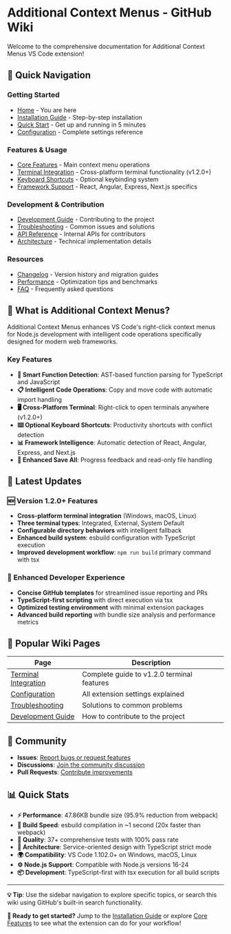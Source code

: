 # Additional Context Menus - GitHub Wiki

Welcome to the comprehensive documentation for Additional Context Menus VS Code extension!

## 🚀 Quick Navigation

### Getting Started
- [Home](Home) - You are here
- [Installation Guide](Installation-Guide) - Step-by-step installation
- [Quick Start](Quick-Start) - Get up and running in 5 minutes
- [Configuration](Configuration) - Complete settings reference

### Features & Usage
- [Core Features](Core-Features) - Main context menu operations
- [Terminal Integration](Terminal-Integration) - Cross-platform terminal functionality (v1.2.0+)
- [Keyboard Shortcuts](Keyboard-Shortcuts) - Optional keybinding system
- [Framework Support](Framework-Support) - React, Angular, Express, Next.js specifics

### Development & Contribution
- [Development Guide](Development-Guide) - Contributing to the project
- [Troubleshooting](Troubleshooting) - Common issues and solutions
- [API Reference](API-Reference) - Internal APIs for contributors
- [Architecture](Architecture) - Technical implementation details

### Resources
- [Changelog](Changelog) - Version history and migration guides
- [Performance](Performance) - Optimization tips and benchmarks
- [FAQ](FAQ) - Frequently asked questions

## 🎯 What is Additional Context Menus?

Additional Context Menus enhances VS Code's right-click context menus for Node.js development with intelligent code operations specifically designed for modern web frameworks.

### Key Features

- **🧠 Smart Function Detection**: AST-based function parsing for TypeScript and JavaScript
- **📋 Intelligent Code Operations**: Copy and move code with automatic import handling
- **🖥️ Cross-Platform Terminal**: Right-click to open terminals anywhere (v1.2.0+)
- **⌨️ Optional Keyboard Shortcuts**: Productivity shortcuts with conflict detection
- **📊 Framework Intelligence**: Automatic detection of React, Angular, Express, and Next.js
- **💾 Enhanced Save All**: Progress feedback and read-only file handling

## 🌟 Latest Updates

### 🆕 Version 1.2.0+ Features
- **Cross-platform terminal integration** (Windows, macOS, Linux)
- **Three terminal types**: Integrated, External, System Default
- **Configurable directory behaviors** with intelligent fallback
- **Enhanced build system**: esbuild configuration with TypeScript execution
- **Improved development workflow**: `npm run build` primary command with tsx

### 🔧 Enhanced Developer Experience
- **Concise GitHub templates** for streamlined issue reporting and PRs
- **TypeScript-first scripting** with direct execution via tsx
- **Optimized testing environment** with minimal extension packages
- **Advanced build reporting** with bundle size analysis and performance metrics

## 📖 Popular Wiki Pages

| Page | Description |
|------|-------------|
| [Terminal Integration](Terminal-Integration) | Complete guide to v1.2.0 terminal features |
| [Configuration](Configuration) | All extension settings explained |
| [Troubleshooting](Troubleshooting) | Solutions to common problems |
| [Development Guide](Development-Guide) | How to contribute to the project |

## 🤝 Community

- **Issues**: [Report bugs or request features](https://github.com/Vijay431/additional-contexts-menu/issues)
- **Discussions**: [Join the community discussion](https://github.com/Vijay431/additional-contexts-menu/discussions)
- **Pull Requests**: [Contribute improvements](https://github.com/Vijay431/additional-contexts-menu/pulls)

## 📊 Quick Stats

- **⚡ Performance**: 47.86KB bundle size (95.9% reduction from webpack)
- **🚀 Build Speed**: esbuild compilation in ~1 second (20x faster than webpack)
- **🧪 Quality**: 37+ comprehensive tests with 100% pass rate
- **🔧 Architecture**: Service-oriented design with TypeScript strict mode
- **🌍 Compatibility**: VS Code 1.102.0+ on Windows, macOS, Linux
- **⚙️ Node.js Support**: Compatible with Node.js versions 16-24
- **📦 Development**: TypeScript-first with tsx execution for all build scripts

---

**💡 Tip**: Use the sidebar navigation to explore specific topics, or search this wiki using GitHub's built-in search functionality.

**🚀 Ready to get started?** Jump to the [Installation Guide](Installation-Guide) or explore [Core Features](Core-Features) to see what the extension can do for your workflow!